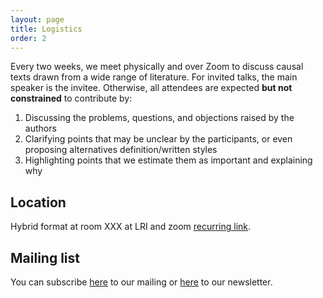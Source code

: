 ```yaml
---
layout: page
title: Logistics
order: 2
---
```


Every two weeks, we meet physically and over Zoom to discuss causal texts drawn from a wide range of literature. For invited talks, the main speaker is the invitee. Otherwise, all attendees are expected **but not constrained** to contribute by:

1. Discussing the problems, questions, and objections raised by the authors
1. Clarifying points that may be unclear by the participants, or even proposing alternatives definition/written styles
1. Highlighting points that we estimate them as important and explaining why

## Location

Hybrid format at room XXX at LRI and zoom [recurring link](https://#).

## Mailing list

You can subscribe [here](https://#) to our mailing or [here](https://#) to our newsletter.
